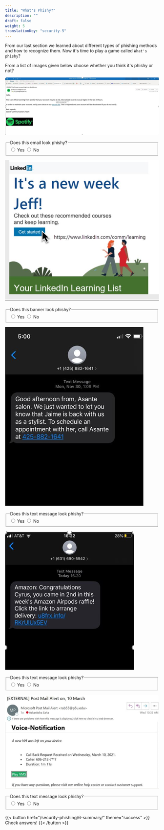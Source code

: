 ```yaml
---
title: "What's Phishy?"
description: ""
draft: false
weight: 5
translationKey: "security-5"
---
```

 
 
From our last section we learned about different types of phishing methods and how to recognize them. Now it's time to play a game called `What's phishy`?

From a list of images given below choose whether you think it's phishy or not?


![Cannot load image](Spotify_email.jpg?classes=border,shadow)

<fieldset>  
<legend>Does this email look phishy?</legend>
  <input type="radio" id="notify-on1" name="notify1" value="on" >
  <label for="notify-on">Yes</label>
  <input type="radio" id="notify-off1" name="notify1" value="off">
  <label for="notify-off">No</label>
</fieldset>

<!--

![Cannot load image](legit_email_1.png?classes=border,shadow)

<fieldset>  
<legend>Does this email look phishy?</legend>
  <input type="radio" id="notify-on1" name="notify1" value="on" >
  <label for="notify-on">Yes</label>
  <input type="radio" id="notify-off1" name="notify1" value="off">
  <label for="notify-off">No</label>
</fieldset>
-->

![Cannot load image](linkedIn.png?classes=border,shadow)

<fieldset>  
<legend>Does this banner look phishy?</legend>
  <input type="radio" id="notify-on1" name="notify1" value="on" >
  <label for="notify-on">Yes</label>
  <input type="radio" id="notify-off1" name="notify1" value="off">
  <label for="notify-off">No</label>
</fieldset>

![Cannot load image](Legit_text.jpeg?classes=border,shadow)

<fieldset>  
<legend>Does this text message look phishy?</legend>
  <input type="radio" id="notify-on1" name="notify1" value="on" >
  <label for="notify-on">Yes</label>
  <input type="radio" id="notify-off1" name="notify1" value="off">
  <label for="notify-off">No</label>
</fieldset>

![Cannot load image](sus_text.JPG?classes=border,shadow)

<fieldset>  
<legend>Does this text message look phishy?</legend>
  <input type="radio" id="notify-on1" name="notify1" value="on" >
  <label for="notify-on">Yes</label>
  <input type="radio" id="notify-off1" name="notify1" value="off">
  <label for="notify-off">No</label>
</fieldset>


![Cannot load image](sus_email.JPG?classes=border,shadow)

<fieldset>  
<legend>Does this text message look phishy?</legend>
  <input type="radio" id="notify-on1" name="notify1" value="on" >
  <label for="notify-on">Yes</label>
  <input type="radio" id="notify-off1" name="notify1" value="off">
  <label for="notify-off">No</label>
</fieldset>

<!--

![Cannot load image](legit_email_2.png?classes=border,shadow)

<fieldset>  
<legend>Does this text message look phishy?</legend>
  <input type="radio" id="notify-on1" name="notify1" value="on" >
  <label for="notify-on">Yes</label>
  <input type="radio" id="notify-off1" name="notify1" value="off">
  <label for="notify-off">No</label>
</fieldset> -->

<br>
{{< button href="/security-phishing/6-summary/" theme="success" >}} Check answers! {{< /button >}}